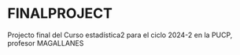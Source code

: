 # FINALPROJECT
Projecto final del Curso estadística2 para el ciclo 2024-2 en la PUCP, profesor MAGALLANES
